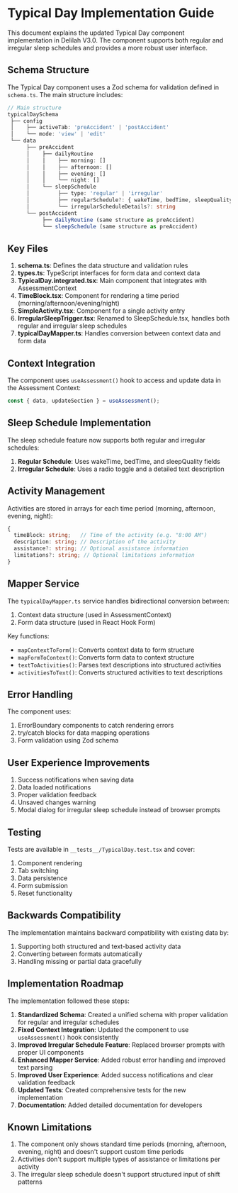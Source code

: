 # Typical Day Implementation Guide

This document explains the updated Typical Day component implementation in Delilah V3.0. The component supports both regular and irregular sleep schedules and provides a more robust user interface.

## Schema Structure

The Typical Day component uses a Zod schema for validation defined in `schema.ts`. The main structure includes:

```typescript
// Main structure
typicalDaySchema
 ├── config
 │    ├── activeTab: 'preAccident' | 'postAccident'
 │    └── mode: 'view' | 'edit'
 └── data
      ├── preAccident
      │    ├── dailyRoutine
      │    │    ├── morning: []
      │    │    ├── afternoon: []
      │    │    ├── evening: []
      │    │    └── night: []
      │    └── sleepSchedule
      │         ├── type: 'regular' | 'irregular'
      │         ├── regularSchedule?: { wakeTime, bedTime, sleepQuality }
      │         └── irregularScheduleDetails?: string
      └── postAccident 
           ├── dailyRoutine (same structure as preAccident)
           └── sleepSchedule (same structure as preAccident)
```

## Key Files

1. **schema.ts**: Defines the data structure and validation rules
2. **types.ts**: TypeScript interfaces for form data and context data
3. **TypicalDay.integrated.tsx**: Main component that integrates with AssessmentContext
4. **TimeBlock.tsx**: Component for rendering a time period (morning/afternoon/evening/night)
5. **SimpleActivity.tsx**: Component for a single activity entry
6. **IrregularSleepTrigger.tsx**: Renamed to SleepSchedule.tsx, handles both regular and irregular sleep schedules
7. **typicalDayMapper.ts**: Handles conversion between context data and form data

## Context Integration

The component uses `useAssessment()` hook to access and update data in the Assessment Context:

```typescript
const { data, updateSection } = useAssessment();
```

## Sleep Schedule Implementation

The sleep schedule feature now supports both regular and irregular schedules:

1. **Regular Schedule**: Uses wakeTime, bedTime, and sleepQuality fields
2. **Irregular Schedule**: Uses a radio toggle and a detailed text description

## Activity Management

Activities are stored in arrays for each time period (morning, afternoon, evening, night):

```typescript
{
  timeBlock: string;   // Time of the activity (e.g. "8:00 AM")
  description: string; // Description of the activity
  assistance?: string; // Optional assistance information
  limitations?: string; // Optional limitations information
}
```

## Mapper Service

The `typicalDayMapper.ts` service handles bidirectional conversion between:

1. Context data structure (used in AssessmentContext)
2. Form data structure (used in React Hook Form)

Key functions:
- `mapContextToForm()`: Converts context data to form structure
- `mapFormToContext()`: Converts form data to context structure
- `textToActivities()`: Parses text descriptions into structured activities
- `activitiesToText()`: Converts structured activities to text descriptions

## Error Handling

The component uses:
1. ErrorBoundary components to catch rendering errors
2. try/catch blocks for data mapping operations
3. Form validation using Zod schema

## User Experience Improvements

1. Success notifications when saving data
2. Data loaded notifications
3. Proper validation feedback
4. Unsaved changes warning
5. Modal dialog for irregular sleep schedule instead of browser prompts

## Testing

Tests are available in `__tests__/TypicalDay.test.tsx` and cover:
1. Component rendering
2. Tab switching
3. Data persistence
4. Form submission
5. Reset functionality

## Backwards Compatibility

The implementation maintains backward compatibility with existing data by:
1. Supporting both structured and text-based activity data
2. Converting between formats automatically
3. Handling missing or partial data gracefully

## Implementation Roadmap

The implementation followed these steps:

1. **Standardized Schema**: Created a unified schema with proper validation for regular and irregular schedules
2. **Fixed Context Integration**: Updated the component to use `useAssessment()` hook consistently
3. **Improved Irregular Schedule Feature**: Replaced browser prompts with proper UI components
4. **Enhanced Mapper Service**: Added robust error handling and improved text parsing
5. **Improved User Experience**: Added success notifications and clear validation feedback
6. **Updated Tests**: Created comprehensive tests for the new implementation
7. **Documentation**: Added detailed documentation for developers

## Known Limitations

1. The component only shows standard time periods (morning, afternoon, evening, night) and doesn't support custom time periods
2. Activities don't support multiple types of assistance or limitations per activity
3. The irregular sleep schedule doesn't support structured input of shift patterns

